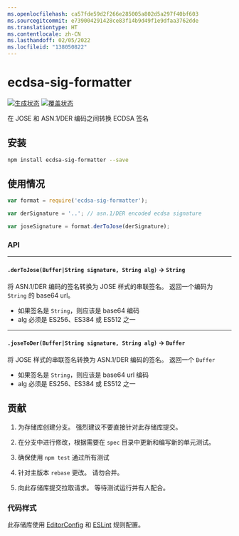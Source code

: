 ```yaml
---
ms.openlocfilehash: ca57fde59d2f266e285005a802d5a297f40bf603
ms.sourcegitcommit: e739004291428ce83f14b9d49f1e9dfaa3762dde
ms.translationtype: HT
ms.contentlocale: zh-CN
ms.lasthandoff: 02/05/2022
ms.locfileid: "138050822"
---
```

# <a name="ecdsa-sig-formatter"></a>ecdsa-sig-formatter

[![生成状态](https://travis-ci.org/Brightspace/node-ecdsa-sig-formatter.svg?branch=master)](https://travis-ci.org/Brightspace/node-ecdsa-sig-formatter) [![覆盖状态](https://coveralls.io/repos/Brightspace/node-ecdsa-sig-formatter/badge.svg)](https://coveralls.io/r/Brightspace/node-ecdsa-sig-formatter)

在 JOSE 和 ASN.1/DER 编码之间转换 ECDSA 签名

## <a name="install"></a>安装
```sh
npm install ecdsa-sig-formatter --save
```

## <a name="usage"></a>使用情况
```js
var format = require('ecdsa-sig-formatter');

var derSignature = '..'; // asn.1/DER encoded ecdsa signature

var joseSignature = format.derToJose(derSignature);

```

### <a name="api"></a>API

---

#### <a name="dertojosebufferstring-signature-string-alg---string"></a>`.derToJose(Buffer|String signature, String alg)` -> `String`

将 ASN.1/DER 编码的签名转换为 JOSE 样式的串联签名。
返回一个编码为 `String` 的 base64 url。

* 如果签名是 `String`，则应该是 base64 编码 
* alg 必须是 ES256、ES384 或 ES512 之一   

---

#### <a name="josetoderbufferstring-signature-string-alg---buffer"></a>`.joseToDer(Buffer|String signature, String alg)` -> `Buffer`

将 JOSE 样式的串联签名转换为 ASN.1/DER 编码的签名。 返回一个 `Buffer`

* 如果签名是 `String`，则应该是 base64 url 编码 
* alg 必须是 ES256、ES384 或 ES512 之一   

## <a name="contributing"></a>贡献

1. 为存储库创建分支。 强烈建议不要直接针对此存储库提交。

2. 在分支中进行修改，根据需要在 `spec` 目录中更新和编写新的单元测试。

3. 确保使用 `npm test` 通过所有测试

4. 针对主版本 `rebase` 更改。 请勿合并。

5. 向此存储库提交拉取请求。 等待测试运行并有人配合。

### <a name="code-style"></a>代码样式

此存储库使用 [EditorConfig][EditorConfig] 和 [ESLint][ESLint] 规则配置。

[EditorConfig]: http://editorconfig.org/
[ESLint]: http://eslint.org
